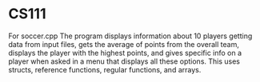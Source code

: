 # CS111
For soccer.cpp
The program displays information about 10 players getting data from input files, gets the average of points from the overall team, displays the player with the highest points, and gives specific info on a player when asked in a menu that displays all these options. This uses structs, reference functions, regular functions, and arrays.
